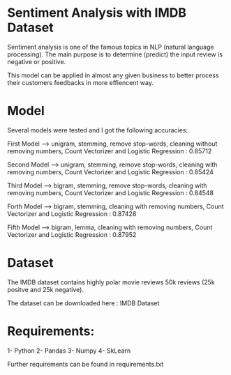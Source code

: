 # Sentiment Analysis with IMDB Dataset

Sentiment analysis is one of the famous topics in NLP (natural language processing).
The main purpose is to determine (predict) the input review is negative or positive.

This model can be applied in almost any given business to better process their customers feedbacks in more effiencent way.


# Model

Several models were tested and I got the following accuracies:

First Model --> unigram, stemming, remove stop-words, cleaning without removing numbers, Count Vectorizer and Logistic Regression  :  0.85712

Second Model --> unigram, stemming, remove stop-words, cleaning with removing numbers, Count Vectorizer and Logistic Regression  :  0.85424

Third Model --> bigram, stemming, remove stop-words, cleaning with removing numbers, Count Vectorizer and Logistic Regression  :  0.84548

Forth Model --> bigram, stemming, cleaning with removing numbers, Count Vectorizer and Logistic Regression  :  0.87428

Fifth Model --> bigram, lemma, cleaning with removing numbers, Count Vectorizer and Logistic Regression  :  0.87952


# Dataset

The IMDB dataset contains highly polar movie reviews 50k reviews (25k positve and 25k negative). 

The dataset can be downloaded here : IMDB Dataset


# Requirements:

1- Python
2- Pandas
3- Numpy
4- SkLearn

Further requirements can be found in requirements.txt
